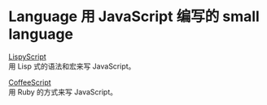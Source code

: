 Language 用 JavaScript 编写的 small language
============================================

[LispyScript](https://github.com/Ju2ender/lispyscript)    
用 Lisp 式的语法和宏来写 JavaScript。

[CoffeeScript](https://github.com/Ju2ender/coffeescript)    
用 Ruby 的方式来写 JavaScript。
